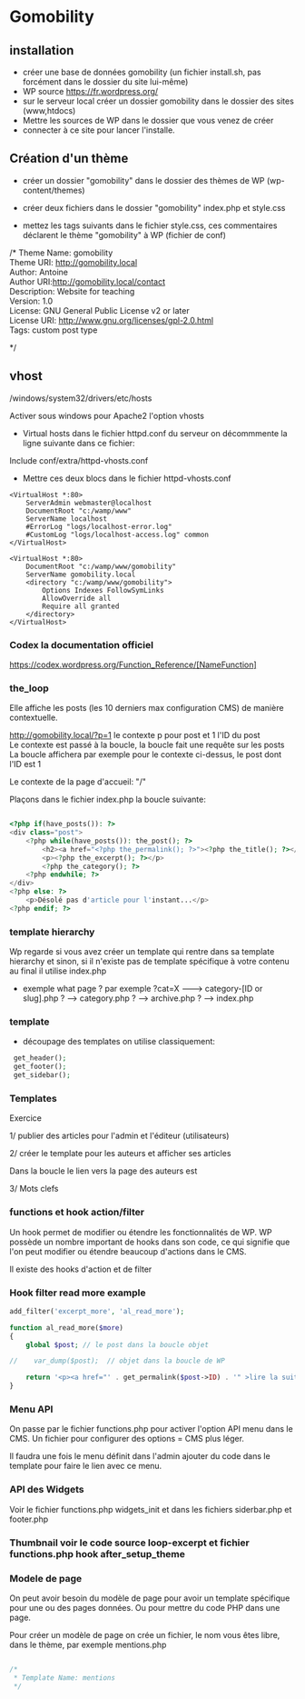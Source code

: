 # Gomobility

## installation

- créer une base de données gomobility (un fichier install.sh, pas forcément dans le dossier du site lui-même)
- WP source https://fr.wordpress.org/
- sur le serveur local créer un dossier gomobility dans le dossier des sites (www,htdocs)
- Mettre les sources de WP dans le dossier que vous venez de créer
- connecter à ce site pour lancer l'installe.

## Création d'un thème

- créer un dossier "gomobility" dans le dossier des thèmes de WP (wp-content/themes)

- créer deux fichiers dans le dossier "gomobility" index.php et style.css

- mettez les tags suivants dans le fichier style.css, ces commentaires déclarent le thème "gomobility" à WP (fichier de conf)

/*
Theme Name: gomobility  
Theme URI: http://gomobility.local  
Author: Antoine  
Author URI:http://gomobility.local/contact  
Description: Website for teaching  
Version: 1.0  
License: GNU General Public License v2 or later  
License URI: http://www.gnu.org/licenses/gpl-2.0.html  
Tags: custom post type  
  
*/

## vhost

/windows/system32/drivers/etc/hosts

Activer sous windows pour Apache2 l'option vhosts

- Virtual hosts dans le fichier httpd.conf du serveur
on décommmente la ligne suivante dans ce fichier:

Include conf/extra/httpd-vhosts.conf

- Mettre ces deux blocs dans le fichier httpd-vhosts.conf

```code
<VirtualHost *:80>  
    ServerAdmin webmaster@localhost  
    DocumentRoot "c:/wamp/www"  
    ServerName localhost  
    #ErrorLog "logs/localhost-error.log"  
    #CustomLog "logs/localhost-access.log" common  
</VirtualHost>  
  
<VirtualHost *:80>  
    DocumentRoot "c:/wamp/www/gomobility"  
    ServerName gomobility.local 
    <directory "c:/wamp/www/gomobility">  
        Options Indexes FollowSymLinks  
        AllowOverride all  
        Require all granted  
    </directory>  
</VirtualHost>  

```

### Codex la documentation officiel

https://codex.wordpress.org/Function_Reference/[NameFunction]


### the_loop

Elle affiche les posts (les 10 derniers max configuration CMS) de manière contextuelle.

http://gomobility.local/?p=1   le contexte p pour post et 1 l'ID du post  
Le contexte est passé à la boucle, la boucle fait une requête sur les posts 
La boucle affichera par exemple pour le contexte ci-dessus, le post dont l'ID est 1

Le contexte de la page d'accueil: "/" 

Plaçons dans le fichier index.php la boucle suivante:

```php

<?php if(have_posts()): ?>
<div class="post">
    <?php while(have_posts()): the_post(); ?>
        <h2><a href="<?php the_permalink(); ?>"><?php the_title(); ?></a></h2>
        <p><?php the_excerpt(); ?></p>
        <?php the_category(); ?>
    <?php endwhile; ?>
</div>
<?php else: ?>
    <p>Désolé pas d'article pour l'instant...</p>
<?php endif; ?>

```

### template hierarchy

Wp regarde si vous avez créer un template qui rentre dans sa template hierarchy et sinon, si il n'existe pas de template spécifique à votre contenu au final il utilise index.php 

- exemple
what page ?
par exemple  ?cat=X 
 ---> category-[ID or slug].php  ? --> category.php ? --> archive.php ? --> index.php


 ### template 

 - découpage des templates on utilise classiquement:

```php
 get_header();
 get_footer();
 get_sidebar();

```
### Templates

Exercice

1/ publier des articles pour l'admin et l'éditeur (utilisateurs)

2/ créer le template pour les auteurs et afficher ses articles

Dans la boucle le lien vers la page des auteurs est

<?php the_author_posts_link() ?>

3/ Mots clefs

<?php the_tags() ; ?>

### functions et hook action/filter

Un hook permet de modifier ou étendre les fonctionnalités de WP.
WP possède un nombre important de hooks dans son code, ce qui signifie que l'on peut
modifier ou étendre beaucoup d'actions dans le CMS.

Il existe des hooks d'action et de filter

### Hook filter read more example

```php
add_filter('excerpt_more', 'al_read_more');

function al_read_more($more)
{
    global $post; // le post dans la boucle objet

//    var_dump($post);  // objet dans la boucle de WP

    return '<p><a href="' . get_permalink($post->ID) . '" >lire la suite</a></p>';
}

```

### Menu API

On passe par le fichier functions.php pour activer l'option API menu dans le CMS.
Un fichier pour configurer des options = CMS plus léger.

Il faudra une fois le menu définit dans l'admin ajouter du code dans le template pour faire
le lien avec ce menu.

### API des Widgets
Voir le fichier functions.php widgets_init et dans les fichiers siderbar.php et footer.php

### Thumbnail voir le code source loop-excerpt et fichier functions.php hook after_setup_theme

### Modele de page

On peut avoir besoin du modèle de page pour avoir un template spécifique pour une ou des pages données.
Ou pour mettre du code PHP dans une page.

Pour créer un modèle de page on crée un fichier, le nom vous êtes libre, dans le thème, par exemple mentions.php

```php

/*
 * Template Name: mentions
 */

 ```